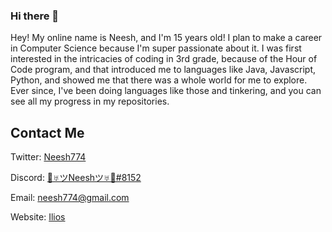 ### Hi there 👋

Hey! My online name is Neesh, and I'm 15 years old! I plan to make a career in Computer Science because I'm super passionate about it. I was first interested in the intricacies of coding in 3rd grade, because of the Hour of Code program, and that introduced me to languages like Java, Javascript, Python, and showed me that there was a whole world for me to explore. Ever since, I've been doing languages like those and tinkering, and you can see all my progress in my repositories.

## Contact Me
Twitter: [Neesh774](https://twitter.com/Neesh774)

Discord: [🧀♅ツNeeshツ♅🧀#8152](https://discord.gg/4Hd8MxuJkv)

Email: neesh774@gmail.com

Website: [Ilios](https://www.ilios.cf)
